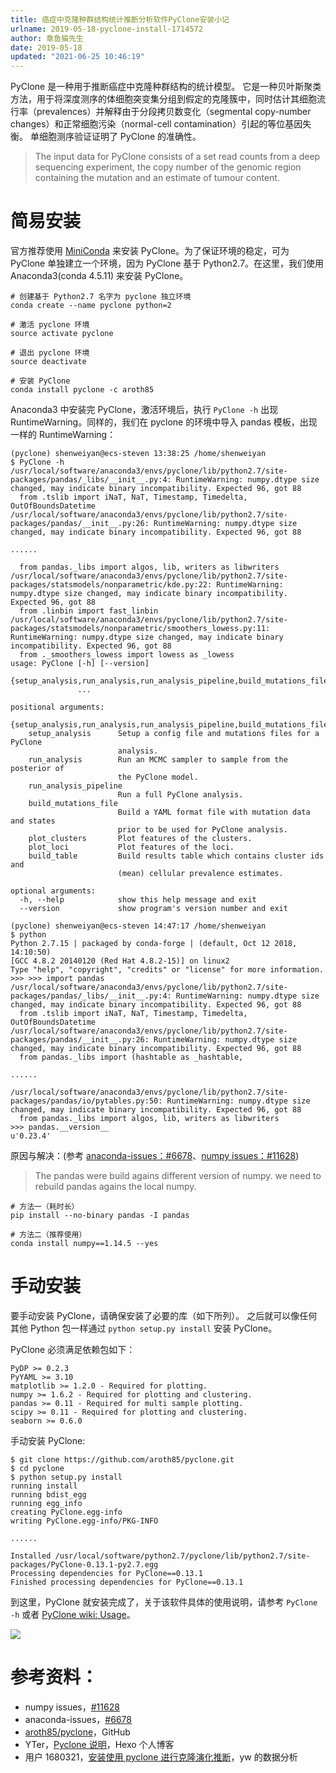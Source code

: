 ```yaml
---
title: 癌症中克隆种群结构统计推断分析软件PyClone安装小记
urlname: 2019-05-18-pyclone-install-1714572
author: 章鱼猫先生
date: 2019-05-18
updated: "2021-06-25 10:46:19"
---
```


PyClone 是一种用于推断癌症中克隆种群结构的统计模型。 它是一种贝叶斯聚类方法，用于将深度测序的体细胞突变集分组到假定的克隆簇中，同时估计其细胞流行率（prevalences）并解释由于分段拷贝数变化（segmental copy-number changes）和正常细胞污染（normal-cell contamination）引起的等位基因失衡。 单细胞测序验证证明了 PyClone 的准确性。

> The input data for PyClone consists of a set read counts from a deep sequencing experiment, the copy number of the genomic region containing the mutation and an estimate of tumour content.

# 简易安装

官方推荐使用 [MiniConda](https://conda.io/miniconda.html) 来安装 PyClone。为了保证环境的稳定，可为 PyClone 单独建立一个环境，因为 PyClone 基于 Python2.7。在这里，我们使用 Anaconda3(conda 4.5.11) 来安装 PyClone。

    # 创建基于 Python2.7 名字为 pyclone 独立环境
    conda create --name pyclone python=2

    # 激活 pyclone 环境
    source activate pyclone

    # 退出 pyclone 环境
    source deactivate

    # 安装 PyClone
    conda install pyclone -c aroth85

Anaconda3 中安装完 PyClone，激活环境后，执行 `PyClone -h` 出现 RuntimeWarning。同样的，我们在 pyclone 的环境中导入 pandas 模板，出现一样的 RuntimeWarning：

    (pyclone) shenweiyan@ecs-steven 13:38:25 /home/shenweiyan
    $ PyClone -h
    /usr/local/software/anaconda3/envs/pyclone/lib/python2.7/site-packages/pandas/_libs/__init__.py:4: RuntimeWarning: numpy.dtype size changed, may indicate binary incompatibility. Expected 96, got 88
      from .tslib import iNaT, NaT, Timestamp, Timedelta, OutOfBoundsDatetime
    /usr/local/software/anaconda3/envs/pyclone/lib/python2.7/site-packages/pandas/__init__.py:26: RuntimeWarning: numpy.dtype size changed, may indicate binary incompatibility. Expected 96, got 88

    ......

      from pandas._libs import algos, lib, writers as libwriters
    /usr/local/software/anaconda3/envs/pyclone/lib/python2.7/site-packages/statsmodels/nonparametric/kde.py:22: RuntimeWarning: numpy.dtype size changed, may indicate binary incompatibility. Expected 96, got 88
      from .linbin import fast_linbin
    /usr/local/software/anaconda3/envs/pyclone/lib/python2.7/site-packages/statsmodels/nonparametric/smoothers_lowess.py:11: RuntimeWarning: numpy.dtype size changed, may indicate binary incompatibility. Expected 96, got 88
      from ._smoothers_lowess import lowess as _lowess
    usage: PyClone [-h] [--version]
                   {setup_analysis,run_analysis,run_analysis_pipeline,build_mutations_file,plot_clusters,plot_loci,build_table}
                   ...

    positional arguments:
      {setup_analysis,run_analysis,run_analysis_pipeline,build_mutations_file,plot_clusters,plot_loci,build_table}
        setup_analysis      Setup a config file and mutations files for a PyClone
                            analysis.
        run_analysis        Run an MCMC sampler to sample from the posterior of
                            the PyClone model.
        run_analysis_pipeline
                            Run a full PyClone analysis.
        build_mutations_file
                            Build a YAML format file with mutation data and states
                            prior to be used for PyClone analysis.
        plot_clusters       Plot features of the clusters.
        plot_loci           Plot features of the loci.
        build_table         Build results table which contains cluster ids and
                            (mean) cellular prevalence estimates.

    optional arguments:
      -h, --help            show this help message and exit
      --version             show program's version number and exit

    (pyclone) shenweiyan@ecs-steven 14:47:17 /home/shenweiyan
    $ python
    Python 2.7.15 | packaged by conda-forge | (default, Oct 12 2018, 14:10:50)
    [GCC 4.8.2 20140120 (Red Hat 4.8.2-15)] on linux2
    Type "help", "copyright", "credits" or "license" for more information.
    >>> >>> import pandas
    /usr/local/software/anaconda3/envs/pyclone/lib/python2.7/site-packages/pandas/_libs/__init__.py:4: RuntimeWarning: numpy.dtype size changed, may indicate binary incompatibility. Expected 96, got 88
      from .tslib import iNaT, NaT, Timestamp, Timedelta, OutOfBoundsDatetime
    /usr/local/software/anaconda3/envs/pyclone/lib/python2.7/site-packages/pandas/__init__.py:26: RuntimeWarning: numpy.dtype size changed, may indicate binary incompatibility. Expected 96, got 88
      from pandas._libs import (hashtable as _hashtable,

    ......

    /usr/local/software/anaconda3/envs/pyclone/lib/python2.7/site-packages/pandas/io/pytables.py:50: RuntimeWarning: numpy.dtype size changed, may indicate binary incompatibility. Expected 96, got 88
      from pandas._libs import algos, lib, writers as libwriters
    >>> pandas.__version__
    u'0.23.4'

原因与解决：(参考 [anaconda-issues：#6678](https://github.com/ContinuumIO/anaconda-issues/issues/6678)、[numpy issues：#11628](https://github.com/numpy/numpy/issues/11628))

> The pandas were build agains different version of numpy. we need to rebuild pandas agains the local numpy.

    # 方法一（耗时长）
    pip install --no-binary pandas -I pandas

    # 方法二（推荐使用）
    conda install numpy==1.14.5 --yes

# 手动安装

要手动安装 PyClone，请确保安装了必要的库（如下所列）。 之后就可以像任何其他 Python 包一样通过 `python setup.py install` 安装 PyClone。

PyClone 必须满足依赖包如下：

    PyDP >= 0.2.3
    PyYAML >= 3.10
    matplotlib >= 1.2.0 - Required for plotting.
    numpy >= 1.6.2 - Required for plotting and clustering.
    pandas >= 0.11 - Required for multi sample plotting.
    scipy >= 0.11 - Required for plotting and clustering.
    seaborn >= 0.6.0

手动安装 PyClone:

    $ git clone https://github.com/aroth85/pyclone.git
    $ cd pyclone
    $ python setup.py install
    running install
    running bdist_egg
    running egg_info
    creating PyClone.egg-info
    writing PyClone.egg-info/PKG-INFO

    ......

    Installed /usr/local/software/python2.7/pyclone/lib/python2.7/site-packages/PyClone-0.13.1-py2.7.egg
    Processing dependencies for PyClone==0.13.1
    Finished processing dependencies for PyClone==0.13.1

到这里，PyClone 就安装完成了，关于该软件具体的使用说明，请参考 `PyClone -h` 或者 [PyClone wiki: Usage](https://bitbucket.org/aroth85/pyclone/wiki/Usage)。

![](https://shub.weiyan.tech/yuque/elog-cookbook-img/Fi7SmHtKYZN7go3a8MgoXq3dbVSj.png)

# 参考资料：

- numpy issues，[#11628](https://github.com/numpy/numpy/issues/11628)
- anaconda-issues，[#6678](https://github.com/ContinuumIO/anaconda-issues/issues/6678)
- [aroth85/pyclone](https://github.com/aroth85/pyclone)，GitHub
- YTer，[Pyclone 说明](https://yantinger.com/2018/01/24/pyclone%E8%AF%B4%E6%98%8E/index.html?d=1541053376887)，Hexo 个人博客
- 用户 1680321，[安装使用 pyclone 进行克隆演化推断](https://cloud.tencent.com/developer/article/1111984)，yw 的数据分析
